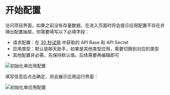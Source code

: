 # 开始配置

访问项目界面，如果之前没有存量数据，在进入页面时将会提示应用配置不存在并弹出配置抽屉，你需要填写以下必填字段：

- 请求配置：在 [30 秒试用](../start/trial#准备) 中获取的 API Base 和 API Secret
- 应用类型：默认是聊天助手，如果是其他类型应用，需要切换到对应的类型
- 其他配置非必需，先保持默认值，后续需要再编辑即可

![初始化单应用配置](/guide_single_app_init.png)

填写信息后点击确定，将会展示应用运行界面：

![初始化单应用配置](/guide_single_app_init_finished.png)
